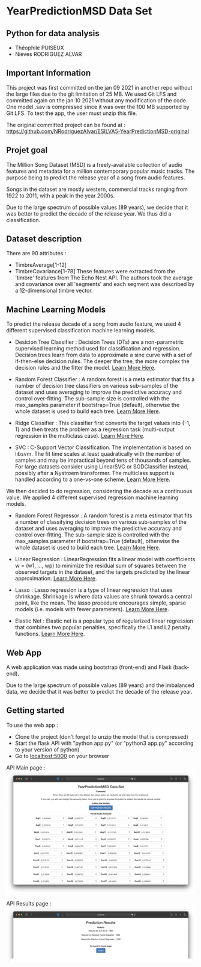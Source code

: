 # YearPredictionMSD Data Set 
## Python for data analysis

* Théophile PUISEUX
* Nieves RODRIGUEZ ALVAR

## Important Information
This project was first committed on the jan 09 2021 in another repo without the large files due to the git limitation of 25 MB.
We used Git LFS and committed again on the jan 10 2021 without any modification of the code.
One model .sav is compressed since it was over the 100 MB supported by Git LFS. To test the app, the user must unzip this file.

The original committed project can be found at : https://github.com/NRodriguezAlvar/ESILVA5-YearPredictionMSD-original

## Projet goal
The Million Song Dataset (MSD) is a freely-available collection of audio features and metadata for a million contemporary popular music tracks. 
The purpose being to predict the release year of a song from audio features.

Songs in the dataset are mostly western, commercial tracks ranging from 1922 to 2011, with a peak in the year 2000s.

Due to the large spectrum of possible values (89 years), we decide that it was better to predict the decade of the release year. We thus did a classification.

## Dataset description
There are 90 attributes :
* TimbreAverage[1-12]
* TimbreCovariance[1-78]
These features were extracted from the 'timbre' features from The Echo Nest API. The authors took the average and covariance over all 'segments' and each segment was described by a 12-dimensional timbre vector.

## Machine Learning Models 
To predict the release decade of a song from audio feature, we used 4 different supervised classification machine learning models.

* Desicion Tree Classifier : Decision Trees (DTs) are a non-parametric supervised learning method used for classification and regression. Decision trees learn from data to approximate a sine curve with a set of if-then-else decision rules. The deeper the tree, the more complex the decision rules and the fitter the model. [Learn More Here](https://chiragsehra42.medium.com/decision-trees-explained-easily-28f23241248 "Learn More Here").

* Random Forest Classifier : A random forest is a meta estimator that fits a number of decision tree classifiers on various sub-samples of the dataset and uses averaging to improve the predictive accuracy and control over-fitting. The sub-sample size is controlled with the max_samples parameter if bootstrap=True (default), otherwise the whole dataset is used to build each tree. [Learn More Here](https://scikit-learn.org/stable/modules/generated/sklearn.ensemble.RandomForestClassifier.html "Learn More Here").

* Ridge Classifier : This classifier first converts the target values into {-1, 1} and then treats the problem as a regression task (multi-output regression in the multiclass case). [Learn More Here](https://scikit-learn.org/stable/modules/generated/sklearn.linear_model.RidgeClassifier.html "Learn More Here").

* SVC : C-Support Vector Classification. The implementation is based on libsvm. The fit time scales at least quadratically with the number of samples and may be impractical beyond tens of thousands of samples. For large datasets consider using LinearSVC or SGDClassifier instead, possibly after a Nystroem transformer. The multiclass support is handled according to a one-vs-one scheme. [Learn More Here](https://scikit-learn.org/stable/modules/generated/sklearn.svm.SVC.html "Learn More Here").

We then decided to do regression, considering the decade as a continuous value. We applied 4 different supervised regression machine learning models.

* Random Forest Regressor : A random forest is a meta estimator that fits a number of classifying decision trees on various sub-samples of the dataset and uses averaging to improve the predictive accuracy and control over-fitting. The sub-sample size is controlled with the max_samples parameter if bootstrap=True (default), otherwise the whole dataset is used to build each tree. [Learn More Here](https://scikit-learn.org/stable/modules/generated/sklearn.ensemble.RandomForestRegressor.html "Learn More Here").

* Linear Regression : LinearRegression fits a linear model with coefficients w = (w1, …, wp) to minimize the residual sum of squares between the observed targets in the dataset, and the targets predicted by the linear approximation. [Learn More Here](https://scikit-learn.org/stable/modules/generated/sklearn.linear_model.LinearRegression.html "Learn More Here").

* Lasso : Lasso regression is a type of linear regression that uses shrinkage. Shrinkage is where data values are shrunk towards a central point, like the mean. The lasso procedure encourages simple, sparse models (i.e. models with fewer parameters). [Learn More Here](https://www.statisticshowto.com/lasso-regression/ "Learn More Here").

* Elastic Net : Elastic net is a popular type of regularized linear regression that combines two popular penalties, specifically the L1 and L2 penalty functions. [Learn More Here](https://scikit-learn.org/stable/modules/generated/sklearn.linear_model.ElasticNet.html "Learn More Here").

## Web App
A web application was made using bootstrap (front-end) and Flask (back-end).

Due to the large spectrum of possible values (89 years) and the imbalanced data, we decide that it was better to predict the decade of the release year.

## Getting started
To use the web app :
* Clone the project (don't forget to unzip the model that is compressed)
* Start the flask API with "python app.py" (or "python3 app.py" according to your version of python)
* Go to [localhost:5000](http://localhost:5000 "localhost:5000") on your browser

API Main page : 
![alt text](./src/api0.png)

API Results page : 
![alt text](./src/api1.png)
